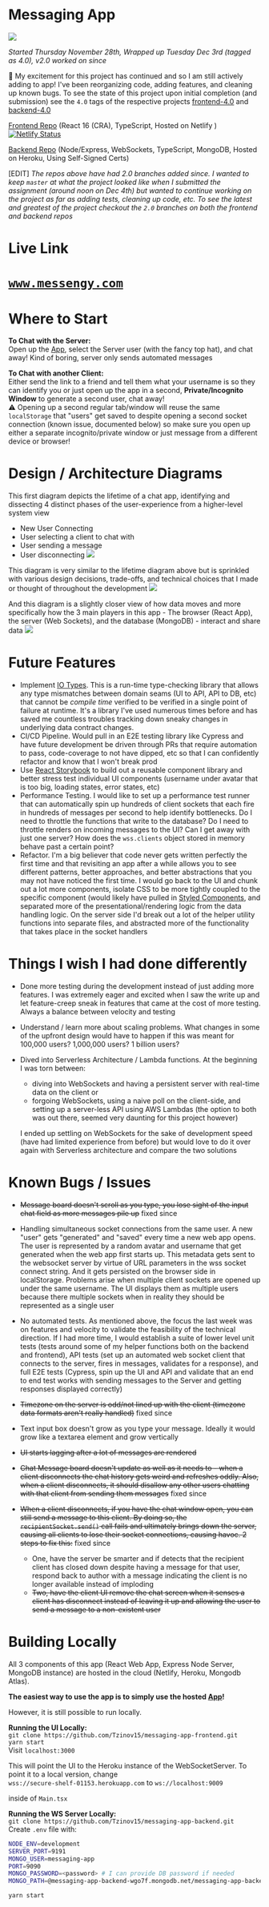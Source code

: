 # Messaging App

![](./demo.png)

_Started Thursday November 28th, Wrapped up Tuesday Dec 3rd (tagged as 4.0), v2.0 worked on since_

🎉 My excitement for this project has continued and so I am still actively adding to app! I've been reorganizing code, adding features, and cleaning up known bugs. To see the state of this project upon initial completion (and submission) see the `4.0` tags of the respective projects [frontend-4.0](https://github.com/Tzinov15/messaging-app-frontend/tree/v4.0) and [backend-4.0](https://github.com/Tzinov15/messaging-app-backend/tree/v4.0)

[Frontend Repo](https://github.com/Tzinov15/messaging-app-frontend) (React 16 (CRA), TypeScript, Hosted on Netlify )
[![Netlify Status](https://api.netlify.com/api/v1/badges/70a17889-81a2-4ffa-8fd0-8f670f8b6cf8/deploy-status)](https://app.netlify.com/sites/hopeful-beaver-35d7aa/deploys)

[Backend Repo](https://github.com/Tzinov15/messaging-app-backend) (Node/Express, WebSockets, TypeScript, MongoDB, Hosted on Heroku, Using Self-Signed Certs)

[EDIT] *The repos above have had 2.0 branches added since. I wanted to keep `master` at what the project looked like when I submitted the assignment (around noon on Dec 4th) but wanted to continue working on the project as far as adding tests, cleaning up code, etc. To see the latest and greatest of the project checkout the `2.0` branches on both the frontend and backend repos*

# Live Link

# [`www.messengy.com`](https://www.messengy.com)

# Where to Start

**To Chat with the Server:**  
Open up the [App](https://hopeful-beaver-35d7aa.netlify.com/`), select the Server user (with the fancy top hat), and chat away! Kind of boring, server only sends automated messages

**To Chat with another Client:**  
Either send the link to a friend and tell them what your username is so they can identify you or just open up the app in a second, **Private/Incognito Window** to generate a second user, chat away!  
⚠️ Opening up a second regular tab/window will reuse the same `localStorage` that "users" get saved to despite opening a second socket connection (known issue, documented below) so make sure you open up either a separate incognito/private window or just message from a different device or browser!

# Design / Architecture Diagrams

This first diagram depicts the lifetime of a chat app, identifying and dissecting 4 distinct phases of the user-experience from a higher-level system view

- New User Connecting
- User selecting a client to chat with
- User sending a message
- User disconnecting
  ![](./lifetime.jpeg)

This diagram is very similar to the lifetime diagram above but is sprinkled with various design decisions, trade-offs, and technical choices that I made or thought of throughout the development
![](./design-decisions-made.jpeg)

And this diagram is a slightly closer view of how data moves and more specifically how the 3 main players in this app - The browser (React App), the server (Web Sockets), and the database (MongoDB) - interact and share data
![](./data-stages.jpeg)

# Future Features

- Implement [IO Types](https://github.com/gcanti/io-ts). This is a run-time type-checking library that allows any type mismatches between domain seams (UI to API, API to DB, etc) that cannot be _compile time_ verified to be verified in a single point of failure at runtime. It's a library I've used numerous times before and has saved me countless troubles tracking down sneaky changes in underlying data contract changes.
- CI/CD Pipeline. Would pull in an E2E testing library like Cypress and have future development be driven through PRs that require automation to pass, code-coverage to not have dipped, etc so that I can confidently refactor and know that I won't break prod
- Use [React Storybook](https://storybook.js.org/) to build out a reusable component library and better stress test individual UI components (username under avatar that is too big, loading states, error states, etc)
- Performance Testing. I would like to set up a performance test runner that can automatically spin up hundreds of client sockets that each fire in hundreds of messages per second to help identify bottlenecks. Do I need to throttle the functions that write to the database? Do I need to throttle renders on incoming messages to the UI? Can I get away with just one server? How does the `wss.clients` object stored in memory behave past a certain point?
- Refactor. I'm a big believer that code never gets written perfectly the first time and that revisiting an app after a while allows you to see different patterns, better approaches, and better abstractions that you may not have noticed the first time. I would go back to the UI and chunk out a lot more components, isolate CSS to be more tightly coupled to the specific component (would likely have pulled in [Styled Components](https://www.styled-components.com/), and separated more of the presentational/rendering logic from the data handling logic. On the server side I'd break out a lot of the helper utility functions into separate files, and abstracted more of the functionality that takes place in the socket handlers

# Things I wish I had done differently

- Done more testing during the development instead of just adding more features. I was extremely eager and excited when I saw the write up and let feature-creep sneak in features that came at the cost of more testing. Always a balance between velocity and testing
- Understand / learn more about scaling problems. What changes in some of the upfront design would have to happen if this was meant for 100,000 users? 1,000,000 users? 1 billion users?
- Dived into Serverless Architecture / Lambda functions. At the beginning I was torn between:

  - diving into WebSockets and having a persistent server with real-time data on the client or
  - forgoing WebSockets, using a naive poll on the client-side, and setting up a server-less API using AWS Lambdas (the option to both was out there, seemed very daunting for this project however)

  I ended up settling on WebSockets for the sake of development speed (have had limited experience from before) but would love to do it over again with Serverless architecture and compare the two solutions

# Known Bugs / Issues

- ~~Message board doesn't scroll as you type, you lose sight of the input chat field as more messages pile up~~ fixed since
- Handling simultaneous socket connections from the same user. A new "user" gets "generated" and "saved" every time a new web app opens. The user is represented by a random avatar and username that get generated when the web app first starts up. This metadata gets sent to the websocket server by virtue of URL parameters in the wss socket connect string. And it gets persisted on the browser side in localStorage. Problems arise when multiple client sockets are opened up under the same username. The UI displays them as multiple users because there multiple sockets when in reality they should be represented as a single user
- No automated tests. As mentioned above, the focus the last week was on features and velocity to validate the feasibility of the technical direction. If I had more time, I would establish a suite of lower level unit tests (tests around some of my helper functions both on the backend and frontend), API tests (set up an automated web socket client that connects to the server, fires in messages, validates for a response), and full E2E tests (Cypress, spin up the UI and API and validate that an end to end test works with sending messages to the Server and getting responses displayed correctly)
- ~~Timezone on the server is odd/not lined up with the client (timezone data formats aren't really handled)~~ fixed since
- Text input box doesn't grow as you type your message. Ideally it would grow like a textarea element and grow vertically
- ~~UI starts lagging after a lot of messages are rendered~~
- ~~Chat Message board doesn't update as well as it needs to - when a client disconnects the chat history gets weird and refreshes oddly. Also, when a client disconnects, it should disallow any other users chatting with that client from sending them messages~~ fixed since
- ~~When a client disconnects, if you have the chat window open, you can still send a message to this client. By doing so, the `recipientSocket.send()` call fails and ultimately brings down the server, causing all clients to lose their socket connections, causing havoc. 2 steps to fix this:~~ fixed since

  - One, have the server be smarter and if detects that the recipient client has closed down despite having a message for that user, respond back to author with a message indicating the client is no longer available instead of imploding
  - ~~Two, have the client UI remove the chat screen when it senses a client has disconnect instead of leaving it up and allowing the user to send a message to a non-existent user~~

# Building Locally

All 3 components of this app (React Web App, Express Node Server, MongoDB instance) are hosted in the cloud (Netlify, Heroku, Mongodb Atlas).

**The easiest way to use the app is to simply use the hosted [App](https://www.messengy.com/)!**

However, it is still possible to run locally.

**Running the UI Locally:**  
 `git clone https://github.com/Tzinov15/messaging-app-frontend.git`  
 `yarn start`  
 Visit `localhost:3000`

This will point the UI to the Heroku instance of the WebSocketServer. To point it to a local version, change  
 `wss://secure-shelf-01153.herokuapp.com` to `ws://localhost:9009`

inside of `Main.tsx`

**Running the WS Server Locally:**  
 `git clone https://github.com/Tzinov15/messaging-app-backend.git`  
 Create `.env` file with:

```bash
NODE_ENV=development
SERVER_PORT=9191
MONGO_USER=messaging-app
PORT=9090
MONGO_PASSWORD=<password> # I can provide DB password if needed
MONGO_PATH=@messaging-app-backend-wgo7f.mongodb.net/messaging-app-backend?retryWrites=true&w=majority&authSource=admin
```

`yarn start`
